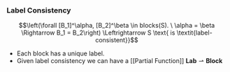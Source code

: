 ### Label Consistency
$$\left(\forall [B_1]^\alpha, [B_2]^\beta \in blocks(S). \ \alpha = \beta \Rightarrow B_1 = B_2\right) \Leftrightarrow S \text{ is \textit{label-consistent}}$$
- Each block has a unique label.
- Given label consistency we can have a [[Partial Function]] $\mathbf{Lab} \rightharpoonup \mathbf{Block}$ 
